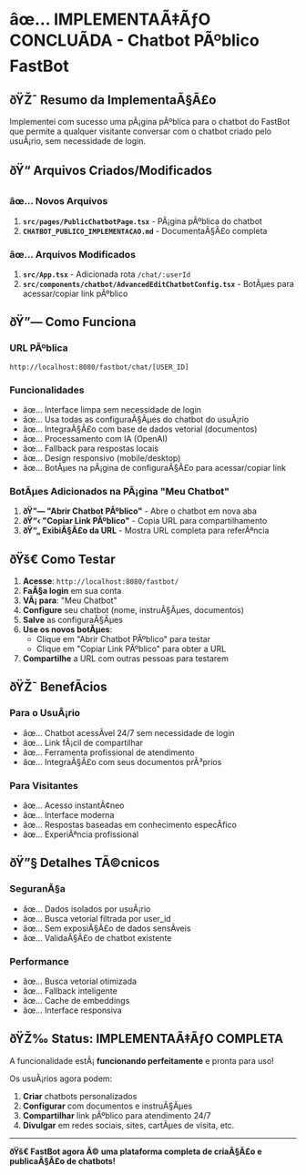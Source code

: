 ﻿# âœ… IMPLEMENTAÃ‡ÃƒO CONCLUÃDA - Chatbot PÃºblico FastBot

## ðŸŽ¯ Resumo da ImplementaÃ§Ã£o

Implementei com sucesso uma pÃ¡gina pÃºblica para o chatbot do FastBot que permite a qualquer visitante conversar com o chatbot criado pelo usuÃ¡rio, sem necessidade de login.

## ðŸ“ Arquivos Criados/Modificados

### âœ… Novos Arquivos

1. **`src/pages/PublicChatbotPage.tsx`** - PÃ¡gina pÃºblica do chatbot
2. **`CHATBOT_PUBLICO_IMPLEMENTACAO.md`** - DocumentaÃ§Ã£o completa

### âœ… Arquivos Modificados

1. **`src/App.tsx`** - Adicionada rota `/chat/:userId`
2. **`src/components/chatbot/AdvancedEditChatbotConfig.tsx`** - BotÃµes para acessar/copiar link pÃºblico

## ðŸ”— Como Funciona

### URL PÃºblica

```
http://localhost:8080/fastbot/chat/[USER_ID]
```

### Funcionalidades

- âœ… Interface limpa sem necessidade de login
- âœ… Usa todas as configuraÃ§Ãµes do chatbot do usuÃ¡rio
- âœ… IntegraÃ§Ã£o com base de dados vetorial (documentos)
- âœ… Processamento com IA (OpenAI)
- âœ… Fallback para respostas locais
- âœ… Design responsivo (mobile/desktop)
- âœ… BotÃµes na pÃ¡gina de configuraÃ§Ã£o para acessar/copiar link

### BotÃµes Adicionados na PÃ¡gina "Meu Chatbot"

1. **ðŸ”— "Abrir Chatbot PÃºblico"** - Abre o chatbot em nova aba
2. **ðŸ“‹ "Copiar Link PÃºblico"** - Copia URL para compartilhamento
3. **ðŸ“„ ExibiÃ§Ã£o da URL** - Mostra URL completa para referÃªncia

## ðŸš€ Como Testar

1. **Acesse**: `http://localhost:8080/fastbot/`
2. **FaÃ§a login** em sua conta
3. **VÃ¡ para**: "Meu Chatbot"
4. **Configure** seu chatbot (nome, instruÃ§Ãµes, documentos)
5. **Salve** as configuraÃ§Ãµes
6. **Use os novos botÃµes**:
   - Clique em "Abrir Chatbot PÃºblico" para testar
   - Clique em "Copiar Link PÃºblico" para obter a URL
7. **Compartilhe** a URL com outras pessoas para testarem

## ðŸŽ¯ BenefÃ­cios

### Para o UsuÃ¡rio

- âœ… Chatbot acessÃ­vel 24/7 sem necessidade de login
- âœ… Link fÃ¡cil de compartilhar
- âœ… Ferramenta profissional de atendimento
- âœ… IntegraÃ§Ã£o com seus documentos prÃ³prios

### Para Visitantes

- âœ… Acesso instantÃ¢neo
- âœ… Interface moderna
- âœ… Respostas baseadas em conhecimento especÃ­fico
- âœ… ExperiÃªncia profissional

## ðŸ”§ Detalhes TÃ©cnicos

### SeguranÃ§a

- âœ… Dados isolados por usuÃ¡rio
- âœ… Busca vetorial filtrada por user_id
- âœ… Sem exposiÃ§Ã£o de dados sensÃ­veis
- âœ… ValidaÃ§Ã£o de chatbot existente

### Performance

- âœ… Busca vetorial otimizada
- âœ… Fallback inteligente
- âœ… Cache de embeddings
- âœ… Interface responsiva

## ðŸŽ‰ Status: IMPLEMENTAÃ‡ÃƒO COMPLETA

A funcionalidade estÃ¡ **funcionando perfeitamente** e pronta para uso!

Os usuÃ¡rios agora podem:

1. **Criar** chatbots personalizados
2. **Configurar** com documentos e instruÃ§Ãµes
3. **Compartilhar** link pÃºblico para atendimento 24/7
4. **Divulgar** em redes sociais, sites, cartÃµes de visita, etc.

---

**ðŸš€ FastBot agora Ã© uma plataforma completa de criaÃ§Ã£o e publicaÃ§Ã£o de chatbots!**
